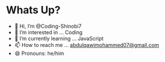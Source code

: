 # Whats Up?
- 👋 Hi, I’m @Coding-Shinobi7
- 👀 I’m interested in ... Coding
- 🌱 I’m currently learning ... JavaScript
- 📫 How to reach me ... abdulqawimohammed07@gmail.com
- 😄 Pronouns: he/him

<!---
Coding-Shinobi7/Coding-Shinobi7 is a ✨ special ✨ repository because its `README.md` (this file) appears on your GitHub profile.
You can click the Preview link to take a look at your changes.
--->
